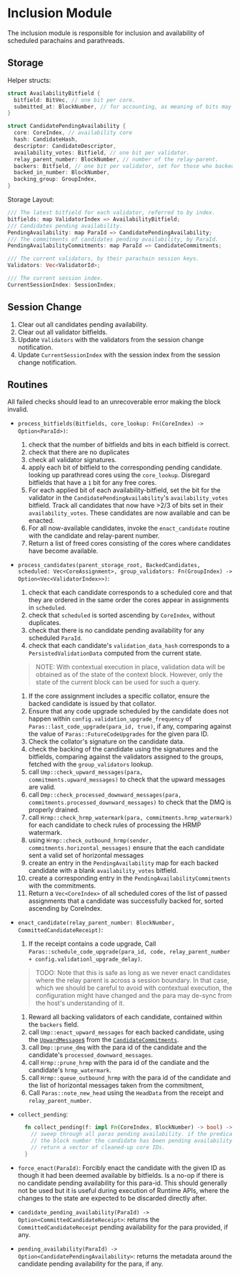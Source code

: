 # Inclusion Module

The inclusion module is responsible for inclusion and availability of scheduled parachains and parathreads.

## Storage

Helper structs:

```rust
struct AvailabilityBitfield {
  bitfield: BitVec, // one bit per core.
  submitted_at: BlockNumber, // for accounting, as meaning of bits may change over time.
}

struct CandidatePendingAvailability {
  core: CoreIndex, // availability core
  hash: CandidateHash,
  descriptor: CandidateDescriptor,
  availability_votes: Bitfield, // one bit per validator.
  relay_parent_number: BlockNumber, // number of the relay-parent.
  backers: Bitfield, // one bit per validator, set for those who backed the candidate.
  backed_in_number: BlockNumber,
  backing_group: GroupIndex,
}
```

Storage Layout:

```rust
/// The latest bitfield for each validator, referred to by index.
bitfields: map ValidatorIndex => AvailabilityBitfield;
/// Candidates pending availability.
PendingAvailability: map ParaId => CandidatePendingAvailability;
/// The commitments of candidates pending availability, by ParaId.
PendingAvailabilityCommitments: map ParaId => CandidateCommitments;

/// The current validators, by their parachain session keys.
Validators: Vec<ValidatorId>;

/// The current session index.
CurrentSessionIndex: SessionIndex;
```

## Session Change

1. Clear out all candidates pending availability.
1. Clear out all validator bitfields.
1. Update `Validators` with the validators from the session change notification.
1. Update `CurrentSessionIndex` with the session index from the session change notification.

## Routines

All failed checks should lead to an unrecoverable error making the block invalid.

* `process_bitfields(Bitfields, core_lookup: Fn(CoreIndex) -> Option<ParaId>)`:
  1. check that the number of bitfields and bits in each bitfield is correct.
  1. check that there are no duplicates
  1. check all validator signatures.
  1. apply each bit of bitfield to the corresponding pending candidate. looking up parathread cores using the `core_lookup`. Disregard bitfields that have a `1` bit for any free cores.
  1. For each applied bit of each availability-bitfield, set the bit for the validator in the `CandidatePendingAvailability`'s `availability_votes` bitfield. Track all candidates that now have >2/3 of bits set in their `availability_votes`. These candidates are now available and can be enacted.
  1. For all now-available candidates, invoke the `enact_candidate` routine with the candidate and relay-parent number.
  1. Return a list of freed cores consisting of the cores where candidates have become available.
* `process_candidates(parent_storage_root, BackedCandidates, scheduled: Vec<CoreAssignment>, group_validators: Fn(GroupIndex) -> Option<Vec<ValidatorIndex>>)`:
  1. check that each candidate corresponds to a scheduled core and that they are ordered in the same order the cores appear in assignments in `scheduled`.
  1. check that `scheduled` is sorted ascending by `CoreIndex`, without duplicates.
  1. check that there is no candidate pending availability for any scheduled `ParaId`.
  1. check that each candidate's `validation_data_hash` corresponds to a `PersistedValidationData` computed from the current state.
    > NOTE: With contextual execution in place, validation data will be obtained as of the state of the context block. However, only the state of the current block can be used for such a query.
  1. If the core assignment includes a specific collator, ensure the backed candidate is issued by that collator.
  1. Ensure that any code upgrade scheduled by the candidate does not happen within `config.validation_upgrade_frequency` of `Paras::last_code_upgrade(para_id, true)`, if any, comparing against the value of `Paras::FutureCodeUpgrades` for the given para ID.
  1. Check the collator's signature on the candidate data.
  1. check the backing of the candidate using the signatures and the bitfields, comparing against the validators assigned to the groups, fetched with the `group_validators` lookup.
  1. call `Ump::check_upward_messages(para, commitments.upward_messages)` to check that the upward messages are valid.
  1. call `Dmp::check_processed_downward_messages(para, commitments.processed_downward_messages)` to check that the DMQ is properly drained.
  1. call `Hrmp::check_hrmp_watermark(para, commitments.hrmp_watermark)` for each candidate to check rules of processing the HRMP watermark.
  1. using `Hrmp::check_outbound_hrmp(sender, commitments.horizontal_messages)` ensure that the each candidate sent a valid set of horizontal messages
  1. create an entry in the `PendingAvailability` map for each backed candidate with a blank `availability_votes` bitfield.
  1. create a corresponding entry in the `PendingAvailabilityCommitments` with the commitments.
  1. Return a `Vec<CoreIndex>` of all scheduled cores of the list of passed assignments that a candidate was successfully backed for, sorted ascending by CoreIndex.
* `enact_candidate(relay_parent_number: BlockNumber, CommittedCandidateReceipt)`:
  1. If the receipt contains a code upgrade, Call `Paras::schedule_code_upgrade(para_id, code, relay_parent_number + config.validationl_upgrade_delay)`.
    > TODO: Note that this is safe as long as we never enact candidates where the relay parent is across a session boundary. In that case, which we should be careful to avoid with contextual execution, the configuration might have changed and the para may de-sync from the host's understanding of it.
  1. Reward all backing validators of each candidate, contained within the `backers` field.
  1. call `Ump::enact_upward_messages` for each backed candidate, using the [`UpwardMessage`s](../types/messages.md#upward-message) from the [`CandidateCommitments`](../types/candidate.md#candidate-commitments).
  1. call `Dmp::prune_dmq` with the para id of the candidate and the candidate's `processed_downward_messages`.
  1. call `Hrmp::prune_hrmp` with the para id of the candiate and the candidate's `hrmp_watermark`.
  1. call `Hrmp::queue_outbound_hrmp` with the para id of the candidate and the list of horizontal messages taken from the commitment,
  1. Call `Paras::note_new_head` using the `HeadData` from the receipt and `relay_parent_number`.
* `collect_pending`:

  ```rust
    fn collect_pending(f: impl Fn(CoreIndex, BlockNumber) -> bool) -> Vec<u32> {
      // sweep through all paras pending availability. if the predicate returns true, when given the core index and
      // the block number the candidate has been pending availability since, then clean up the corresponding storage for that candidate and the commitments.
      // return a vector of cleaned-up core IDs.
    }
  ```
* `force_enact(ParaId)`: Forcibly enact the candidate with the given ID as though it had been deemed available by bitfields. Is a no-op if there is no candidate pending availability for this para-id. This should generally not be used but it is useful during execution of Runtime APIs, where the changes to the state are expected to be discarded directly after.
* `candidate_pending_availability(ParaId) -> Option<CommittedCandidateReceipt>`: returns the `CommittedCandidateReceipt` pending availability for the para provided, if any.
* `pending_availability(ParaId) -> Option<CandidatePendingAvailability>`: returns the metadata around the candidate pending availability for the para, if any.
